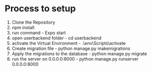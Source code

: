 # Process to setup

1. Clone the Repository
2. npm install
3. run command - Expo start
4. open userbackend folder - cd userbackend
5. activate the Virtual Environment - .\env\Scripts\activate
6. Create migration file - python manage.py makemigrations
7. Apply the migrations to the database - python manage.py migrate
8. run the server on 0.0.0.0:8000 - python manage.py runserver 0.0.0.0:8000
   
